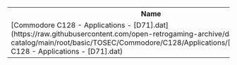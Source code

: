 <table>
<tr><th>Name</th><th>Size</th></tr>
<tr><td>
[Commodore C128 - Applications - [D71].dat](https://raw.githubusercontent.com/open-retrogaming-archive/dat-catalog/main/root/basic/TOSEC/Commodore/C128/Applications/[D71]/Commodore C128 - Applications - [D71].dat)
</td><td>4613</td></tr>
</table>
